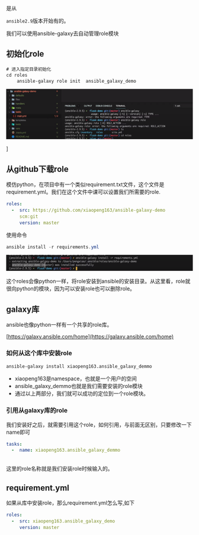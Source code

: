 是从

`ansible2.9`版本开始有的。

我们可以使用ansible-galaxy去自动管理role模块

## 初始化role

```
# 进入指定目录初始化
cd roles
    ansible-galaxy role init  ansible_galaxy_demo
```

![image-20201026110257429](../img/image-20201026110257429.png)

]

## 从github下载role

模仿python，在项目中有一个类似requirement.txt文件，这个文件是requirement.yml。我们在这个文件中课可以设置我们所需要的role.

```yaml
roles:
  -  src: https://github.com/xiaopeng163/ansible-galaxy-demo
     scm:git
     version: master
```

使用命令

```powershell
ansible install -r requirements.yml
```

![image-20201026111553999](../img/image-20201026111553999.png)

这个roles会像python一样，将role安装到ansible的安装目录。从这里看，role就很向python的模块，因为可以安装role也可以删除role。

## galaxy库



ansible也像python一样有一个共享的role库。

[https://galaxy.ansible.com/home](https://galaxy.ansible.com/home)

### 如何从这个库中安装role

```bash
ansible-galaxy install xiaopeng163.ansible_galaxy_demmo
```



+ xiaopeng163是namespace，也就是一个用户的空间
+ ansible_galaxy_demmo也就是我们需要安装的role模块
+ 通过以上两部分，我们就可以成功的定位到一个role模块。

### 引用从galaxy库的role

我们安装好之后，就需要引用这个role，如何引用，与前面无区别，只要修改一下name即可

```yaml
tasks:
  -  name: xiaopeng163.ansible_galaxy_demmo
  
```

这里的role名称就是我们安装role时候输入的。



## requirement.yml

如果从库中安装role，那么requirement.yml怎么写,如下

```yaml
roles:
  -  src: xiaopeng163.ansible_galaxy_demo
     version: master
```

